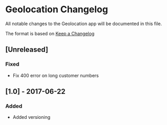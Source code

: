 # Geolocation Changelog
All notable changes to the Geolocation app will be documented in this file.

The format is based on [Keep a Changelog](http://keepachangelog.com/en/1.0.0/)

## [Unreleased]
### Fixed
- Fix 400 error on long customer numbers

## [1.0] - 2017-06-22
### Added
- Added versioning
